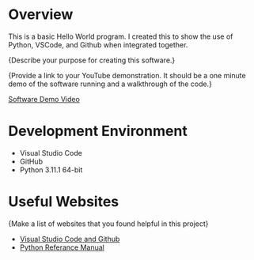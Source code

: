 # Overview



This is a basic Hello World program. I created this to show the use of Python, VSCode, and Github when integrated together.

{Describe your purpose for creating this software.}

{Provide a link to your YouTube demonstration.  It should be a one minute demo of the software running and a walkthrough of the code.}

[Software Demo Video](http://youtube.link.goes.here)

# Development Environment
* Visual Studio Code
* GitHub
* Python 3.11.1 64-bit

# Useful Websites

{Make a list of websites that you found helpful in this project}
* [Visual Studio Code and Github](https://code.visualstudio.com/docs/editor/versioncontrol)
* [Python Referance Manual](https://docs.python.org/3/)